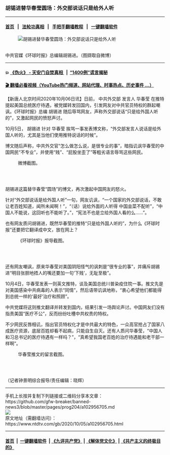 ### 胡锡进替华春莹圆场：外交部说话只是给外人听
------------------------

#### [首页](https://github.com/gfw-breaker/banned-news3/blob/master/README.md) &nbsp;&nbsp;|&nbsp;&nbsp; [法轮功真相](https://github.com/begood0513/basic/blob/master/README.md)  &nbsp;&nbsp;|&nbsp;&nbsp; [手把手翻墙教程](https://github.com/gfw-breaker/guides/wiki)  &nbsp;&nbsp;|&nbsp;&nbsp; [一键翻墙软件](https://github.com/gfw-breaker/nogfw/blob/master/README.md)  



<div><div class="featured_image">
 <figure>
  <img alt="胡锡进替华春莹圆场：外交部说话只是给外人听" src="https://i.ntdtv.com/assets/uploads/2020/02/11-8-800x450.jpg"/>
 </figure><br/>
 <span class="caption">
  中共官媒《环球时报》总编辑胡锡进。（图撷取自微博）
 </span>
</div>
</div><hr/>

#### 💥 [《伪火》 - 天安门自焚真相 ](http://158.247.195.190:10000/videos/blog/weihuo.html)&nbsp; |&nbsp; [“1400例”谎言揭秘  ](http://158.247.195.190:10000/videos/blog/jiexi1400.html)

#### [ 🎬  翻墙必看视频（YouTube热门频道、网站代理、时事热点、历史事件 ...）](https://github.com/gfw-breaker/links/blob/master/banned.md)

<div><div class="post_content" itemprop="articleBody">
 <p>
  【新唐人北京时间2020年10月06日讯】日前，
  <ok href="https://www.ntdtv.com/gb/中共外交部.htm">
   中共外交部
  </ok>
  发言人
  <ok href="https://www.ntdtv.com/gb/华春莹.htm">
   华春莹
  </ok>
  在推特提起美国总统医疗待遇，被党媒转发回国内，引发网友对中共官员特权的群起嘲讽。《环球时报》总编
  <ok href="https://www.ntdtv.com/gb/胡锡进.htm">
   胡锡进
  </ok>
  随后辱骂网友，声称外交部说话“只是给外国人听的”，又激起网民的愤怒声讨。
 </p>
 <p>
  10月5日，
  <ok href="https://www.ntdtv.com/gb/胡锡进.htm">
   胡锡进
  </ok>
  针对
  <ok href="https://www.ntdtv.com/gb/华春莹.htm">
   华春莹
  </ok>
  挨骂一事发表博文称，“外交部发言人说话是给外国人听的，尤其是当他们使用推特说话的时候”。
 </p>
 <p>
  博文随后声称，中共外交官“怎么做怎么说，是很专业的事”，暗指讥讽华春莹的中国网民“不专业”，并使用“贱”、“屁股坐歪了”等粗劣语言辱骂这些网民。
 </p>
 <figure class="wp-caption aligncenter" id="attachment_102956711" style="width: 600px">
  <ok href="https://i.ntdtv.com/assets/uploads/2020/10/EjlXBF1U8AARUmb.jpg">
   <img alt="" class="size-medium wp-image-102956711" src="https://i.ntdtv.com/assets/uploads/2020/10/EjlXBF1U8AARUmb-600x251.jpg"/>
  </ok>
  <br/><figcaption class="wp-caption-text">
   微博截图。
  </figcaption><br/>
 </figure><br/>
 <p>
  胡锡进这篇替华春莹“圆场”的博文，再次激起中国网友的怒火。
 </p>
 <p>
  针对“外交部说话是给外国人听”一句，网友讥讽，“一个国家的外交部说话，不敢让老百姓知道，闻所未闻啊！”，“（话）说给外面的人听得 中国韭菜不配听”，“中国人不能说，这回听也不能听了。”，“宪法不也是立给外国人看的么……”。
 </p>
 <p>
  也有网友质问胡锡进，既然华春莹的推特“只是给外国人听的”，为什么《环球时报”还要把它翻译成中文，放在网上？
 </p>
 <figure class="wp-caption aligncenter" id="attachment_102956714" style="width: 600px">
  <ok href="https://i.ntdtv.com/assets/uploads/2020/10/2-15.jpg">
   <img alt="" class="size-medium wp-image-102956714" src="https://i.ntdtv.com/assets/uploads/2020/10/2-15-600x331.jpg"/>
  </ok>
  <br/><figcaption class="wp-caption-text">
   《环球时报》报导截图。
  </figcaption><br/>
 </figure><br/>
 <p>
  还有网友嘲讽，原来华春莹对美国阴阳怪气的讽刺是“很专业的事”，并痛斥胡锡进“明目张胆地捂人的嘴还要加一句‘下贱’，无耻至极”。
 </p>
 <p>
  10月4日，华春莹发表一则英文推特，谈及美国总统川普染疫住院一事。推文先是对美国感染中共病毒的人表示“同情”，然后语带讥讽地称，“衷心希望他们都能得到总统一样的‘最好’治疗和照顾”。
 </p>
 <p>
  中共党媒将这则推文翻译并转发到国内，结果引发一场舆论声讨。中国网友们没有指责美国“医疗不公”，反而纷纷吐槽中共权贵的特权。
 </p>
 <p>
  不少网民反唇相讥，指出官员特权化才是中共最大的特色，一众高官抢占了国家八成医疗资源，底层百姓却看不起病，只能自生自灭。还有人质问华春莹，“中国人和习总书记的医疗待遇有一样吗？”，“真希望我国老百姓的治疗待遇能和老干部一样啊”。
 </p>
 <figure class="wp-caption aligncenter" id="attachment_102956715" style="width: 800px">
  <ok href="https://i.ntdtv.com/assets/uploads/2020/10/image0-6-1.jpg">
   <img alt="" class="wp-image-102956715" src="https://i.ntdtv.com/assets/uploads/2020/10/image0-6-1-600x338.jpg"/>
  </ok>
  <br/><figcaption class="wp-caption-text">
   华春莹推文的留言截图。
  </figcaption><br/>
 </figure><br/>
 <p>
  （记者钟景明综合报导/责任编辑：晓辉）
 </p>
 <div class="single_ad">
 </div>
</div>
</div>
<hr/>
手机上长按并复制下列链接或二维码分享本文章：<br/>
https://github.com/gfw-breaker/banned-news3/blob/master/pages/prog204/a102956705.md <br/>
<a href='https://github.com/gfw-breaker/banned-news3/blob/master/pages/prog204/a102956705.md'><img src='https://github.com/gfw-breaker/banned-news3/blob/master/pages/prog204/a102956705.md.png'/></a> <br/>
原文地址（需翻墙访问）：https://www.ntdtv.com/gb/2020/10/05/a102956705.html


------------------------
#### [首页](https://github.com/gfw-breaker/banned-news3/blob/master/README.md) &nbsp;|&nbsp; [一键翻墙软件](https://github.com/gfw-breaker/nogfw/blob/master/README.md) &nbsp;| [《九评共产党》](https://github.com/gfw-breaker/9ping.md/blob/master/README.md#九评之一评共产党是什么) | [《解体党文化》](https://github.com/gfw-breaker/jtdwh.md/blob/master/README.md) | [《共产主义的终极目的》](https://github.com/gfw-breaker/gczydzjmd.md/blob/master/README.md)


<img src='http://gfw-breaker.win/banned-news3/pages/prog204/a102956705.md' width='0px' height='0px'/>